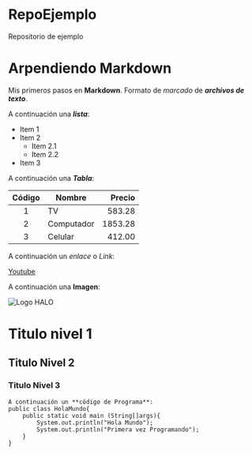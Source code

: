 # RepoEjemplo
Repositorio de ejemplo

# Arpendiendo Markdown
Mis primeros pasos en **Markdown**. Formato de *marcado* de ***archivos de texto***.

A continuación una ___lista___:

* Item 1
* Item 2
  * Item 2.1
  * Item 2.2
* Item 3
 

A continuación una ___Tabla___:

| Código | Nombre | Precio |
| :-: | - | -: |
| 1 | TV | 583.28 |
| 2 | Computador | 1853.28 |
| 3 | Celular | 412.00 |

A continuación un _enlace_ o *Link*: 

[Youtube](https://www.youtube.com/)


A continuación una __Imagen__:

![Logo HALO](https://encrypted-tbn0.gstatic.com/images?q=tbn:ANd9GcSE_fSfSCRJrAU8TYeSOXxrwufZcAxGLBf8zw&s)

# Titulo nivel 1

## Titulo Nivel 2

### Titulo Nivel 3

    A continuación un **código de Programa**:
    public class HolaMundo{
    	public static void main (String[]args){
    		System.out.println("Hola Mundo");
    		System.out.println("Primera vez Programando");
    	}
    }
